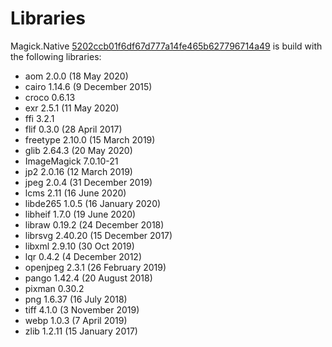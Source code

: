 # Libraries
Magick.Native [5202ccb01f6df67d777a14fe465b627796714a49](https://github.com/dlemstra/Magick.Native/commit/5202ccb01f6df67d777a14fe465b627796714a49) is build with the following libraries:

- aom 2.0.0 (18 May 2020)
- cairo 1.14.6 (9 December 2015)
- croco 0.6.13
- exr 2.5.1 (11 May 2020)
- ffi 3.2.1
- flif 0.3.0 (28 April 2017)
- freetype 2.10.0 (15 March 2019)
- glib 2.64.3 (20 May 2020)
- ImageMagick 7.0.10-21
- jp2 2.0.16 (12 March 2019)
- jpeg 2.0.4 (31 December 2019)
- lcms 2.11 (16 June 2020)
- libde265 1.0.5 (16 January 2020)
- libheif 1.7.0 (19 June 2020)
- libraw 0.19.2 (24 December 2018)
- librsvg 2.40.20 (15 December 2017)
- libxml 2.9.10 (30 Oct 2019)
- lqr 0.4.2 (4 December 2012)
- openjpeg 2.3.1 (26 February 2019)
- pango 1.42.4 (20 August 2018)
- pixman 0.30.2
- png 1.6.37 (16 July 2018)
- tiff 4.1.0 (3 November 2019)
- webp 1.0.3 (7 April 2019)
- zlib 1.2.11 (15 January 2017)
